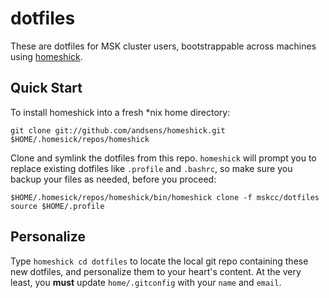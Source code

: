 dotfiles
========

These are dotfiles for MSK cluster users, bootstrappable across machines using [homeshick](https://github.com/andsens/homeshick).

Quick Start
-----------

To install homeshick into a fresh *nix home directory:

    git clone git://github.com/andsens/homeshick.git $HOME/.homesick/repos/homeshick

Clone and symlink the dotfiles from this repo. `homeshick` will prompt you to replace existing dotfiles like `.profile` and `.bashrc`, so make sure you backup your files as needed, before you proceed:

    $HOME/.homesick/repos/homeshick/bin/homeshick clone -f mskcc/dotfiles
    source $HOME/.profile

Personalize
-----------

Type `homeshick cd dotfiles` to locate the local git repo containing these new dotfiles, and personalize them to your heart's content. At the very least, you **must** update `home/.gitconfig` with your `name` and `email`.
